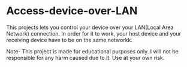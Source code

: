 # Access-device-over-LAN

This projects lets you control your device over your LAN(Local Area Network) connection. In order for it to work, your host device and your receiving device have to be on the same networkk.

Note- This project is made for educational purposes only. I will not be responsible for any harm caused due to it. Use at your own risk.
